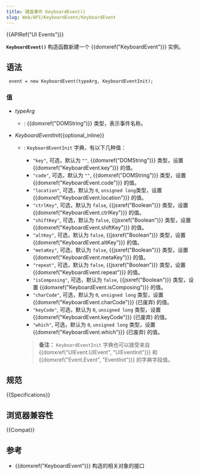 ```yaml
---
title: 键盘事件 KeyboardEvent()
slug: Web/API/KeyboardEvent/KeyboardEvent
---
```


{{APIRef("UI Events")}}

**`KeyboardEvent()`** 构造函数新建一个 {{domxref("KeyboardEvent")}} 实例。

## 语法

```
 event = new KeyboardEvent(typeArg, KeyboardEventInit);
```

### 值

- _typeArg_
  - : {{domxref("DOMString")}} 类型，表示事件名称。
- _KeyboardEventInit_{{optional_inline}}

  - : `KeyboardEventInit` 字典，有以下几种值：

    - `"key"`, 可选，默认为 `""`, {{domxref("DOMString")}} 类型，设置 {{domxref("KeyboardEvent.key")}} 的值。
    - `"code"`, 可选，默认为 `""`, {{domxref("DOMString")}} 类型，设置{{domxref("KeyboardEvent.code")}} 的值。
    - `"location"`, 可选，默认为 `0`, `unsigned long`类型，设置 {{domxref("KeyboardEvent.location")}} 的值。
    - `"ctrlKey"`, 可选，默认为 `false`, {{jsxref("Boolean")}} 类型，设置 {{domxref("KeyboardEvent.ctrlKey")}} 的值。
    - `"shiftKey"`, 可选，默认为 `false`, {{jsxref("Boolean")}} 类型，设置{{domxref("KeyboardEvent.shiftKey")}} 的值。
    - `"altKey"`, 可选，默认为 `false`, {{jsxref("Boolean")}} 类型，设置 {{domxref("KeyboardEvent.altKey")}} 的值。
    - `"metaKey"`, 可选，默认为 `false`, {{jsxref("Boolean")}} 类型，设置 {{domxref("KeyboardEvent.metaKey")}} 的值。
    - `"repeat"`, 可选，默认为 `false`, {{jsxref("Boolean")}} 类型，设置 {{domxref("KeyboardEvent.repeat")}} 的值。
    - `"isComposing"`, 可选，默认为 `false`, {{jsxref("Boolean")}} 类型，设置 {{domxref("KeyboardEvent.isComposing")}} 的值。
    - `"charCode"`, 可选，默认为 `0`, `unsigned long` 类型，设置 {{domxref("KeyboardEvent.charCode")}} (已废弃) 的值。
    - `"keyCode"`, 可选，默认为 `0`, `unsigned long` 类型，设置{{domxref("KeyboardEvent.keyCode")}} (已废弃) 的值。
    - `"which"`, 可选，默认为 `0`, `unsigned long` 类型，设置{{domxref("KeyboardEvent.which")}} (已废弃) 的值。

    > **备注：** `KeyboardEventInit` 字典也可以接受来自 {{domxref("UIEvent.UIEvent", "UIEventInit")}} 和 {{domxref("Event.Event", "EventInit")}} 的字典字段值。

## 规范

{{Specifications}}

## 浏览器兼容性

{{Compat}}

## 参考

- {{domxref("KeyboardEvent")}} 构造的相关对象的接口
